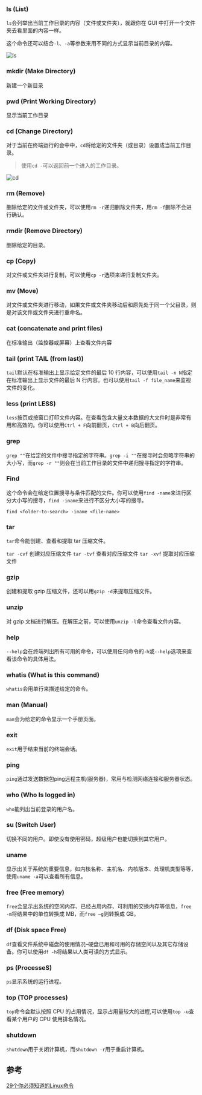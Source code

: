 ### ls (List)
`ls`会列举出当前工作目录的内容（文件或文件夹），就跟你在 GUI 中打开一个文件夹去看里面的内容一样。

这个命令还可以结合`-l`、`-a`等参数来用不同的方式显示当前目录的内容。

![ls](http://7xkt52.com1.z0.glb.clouddn.com/markdown/1470977375989.png)

### mkdir (Make Directory)
新建一个新目录

### pwd (Print Working Directory)
显示当前工作目录

### cd (Change Directory)
对于当前在终端运行的会中中，`cd`将给定的文件夹（或目录）设置成当前工作目录。

> 使用`cd -`可以返回前一个进入的工作目录。

![cd](http://7xkt52.com1.z0.glb.clouddn.com/markdown/1470977556815.png)

### rm (Remove)
删除给定的文件或文件夹，可以使用`rm -r`递归删除文件夹，用`rm -f`删除不会进行确认。

### rmdir (Remove Directory)
删除给定的目录。

### cp (Copy)
对文件或文件夹进行复制，可以使用`cp -r`选项来递归复制文件夹。

### mv (Move)
对文件或文件夹进行移动，如果文件或文件夹移动后和原先处于同一个父目录，则是对该文件或文件夹进行重命名。

### cat (concatenate and print files)
在标准输出（监控器或屏幕）上查看文件内容

### tail (print TAIL (from last))
`tail`默认在标准输出上显示给定文件的最后 10 行内容，可以使用`tail -n N`指定在标准输出上显示文件的最后 N 行内容。也可以使用`tail -f file_name`来监视文件的变化。

### less (print LESS)
`less`按页或按窗口打印文件内容。在查看包含大量文本数据的大文件时是非常有用和高效的。你可以使用`Ctrl + F`向前翻页，`Ctrl + B`向后翻页。

### grep
`grep ""`在给定的文件中搜寻指定的字符串。`grep -i ""`在搜寻时会忽略字符串的大小写，而`grep -r ""`则会在当前工作目录的文件中递归搜寻指定的字符串。

### Find
这个命令会在给定位置搜寻与条件匹配的文件。你可以使用`find -name`来进行区分大小写的搜寻，`find -iname`来进行不区分大小写的搜寻。

```shell
find <folder-to-search> -iname <file-name>
```

### tar
`tar`命令能创建、查看和提取 tar 压缩文件。

`tar -cvf` 创建对应压缩文件
`tar -tvf` 查看对应压缩文件
`tar -xvf` 提取对应压缩文件

### gzip
创建和提取 gzip 压缩文件，还可以用`gzip -d`来提取压缩文件。

### unzip
对 gzip 文档进行解压。在解压之前，可以使用`unzip -l`命令查看文件内容。

### help
`--help`会在终端列出所有可用的命令，可以使用任何命令的`-h`或`--help`选项来查看该命令的具体用法。

### whatis (What is this command)
`whatis`会用单行来描述给定的命令。

### man (Manual)
`man`会为给定的命令显示一个手册页面。

### exit
`exit`用于结束当前的终端会话。

### ping
`ping`通过发送数据包ping远程主机(服务器)，常用与检测网络连接和服务器状态。

### who (Who Is logged in)
`who`能列出当前登录的用户名。

### su (Switch User)
切换不同的用户。即使没有使用密码，超级用户也能切换到其它用户。

### uname
显示出关于系统的重要信息，如内核名称、主机名、内核版本、处理机类型等等，使用`uname -a`可以查看所有信息。

### free (Free memory)
`free`会显示出系统的空闲内存、已经占用内存、可利用的交换内存等信息，`free -m`将结果中的单位转换成 MB，而`free –g`则转换成 GB。

### df (Disk space Free)
`df`查看文件系统中磁盘的使用情况–硬盘已用和可用的存储空间以及其它存储设备。你可以使用`df -h`将结果以人类可读的方式显示。

### ps (ProcesseS)
`ps`显示系统的运行进程。

### top (TOP processes)
`top`命令会默认按照 CPU 的占用情况，显示占用量较大的进程,可以使用`top -u`查看某个用户的 CPU 使用排名情况。

### shutdown
`shutdown`用于关闭计算机，而`shutdown -r`用于重启计算机。


## 参考
[29个你必须知道的Linux命令](https://github.com/dwqs/blog/issues/24)

